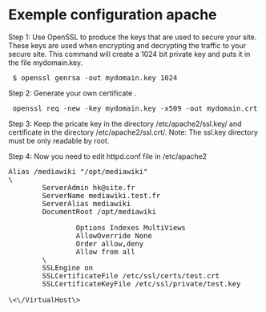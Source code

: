 # Exemple configuration apache
Step 1: Use OpenSSL to produce the keys that are used to secure your site. 
These keys are used when encrypting and decrypting the traffic to your secure site.
This command will create a 1024 bit private key and puts it in the file mydomain.key.
<pre> $ openssl genrsa -out mydomain.key 1024 </pre>

Step 2: Generate your own certificate .
<pre> openssl req -new -key mydomain.key -x509 -out mydomain.crt </pre>

Step 3: Keep the pricate key in the directory /etc/apache2/ssl.key/ and certificate in the directory /etc/apache2/ssl.crt/.
Note: The ssl.key directory must be only readable by root.

Step 4: Now you need to edit httpd.conf file in /etc/apache2
<pre>
Alias /mediawiki "/opt/mediawiki"
\<VirtualHost *:443\>
        ServerAdmin hk@site.fr
        ServerName mediawiki.test.fr
        ServerAlias mediawiki
        DocumentRoot /opt/mediawiki
        <Directory "/opt/mediawiki">
                Options Indexes MultiViews
                AllowOverride None
                Order allow,deny
                Allow from all
        \</Directory\>
        SSLEngine on
        SSLCertificateFile /etc/ssl/certs/test.crt
        SSLCertificateKeyFile /etc/ssl/private/test.key

\<\/VirtualHost\>
</pre>

